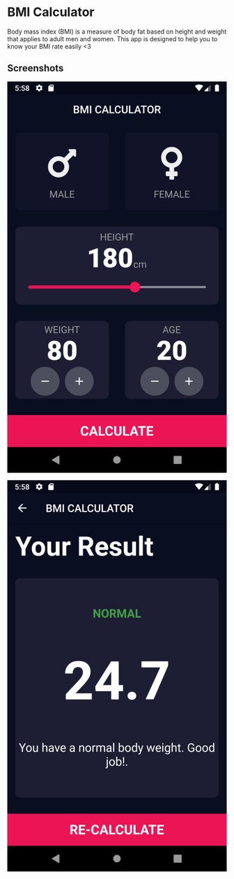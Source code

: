 # BMI Calculator

Body mass index (BMI) is a measure of body fat based on height and weight that applies to adult men and women.
This app is designed to help you to know your BMI rate easily <3

## Screenshots
![Alt text](/screenshots/1.png?raw=true "Optional Title")

![Alt text](/screenshots/2.png?raw=true "Optional Title")
